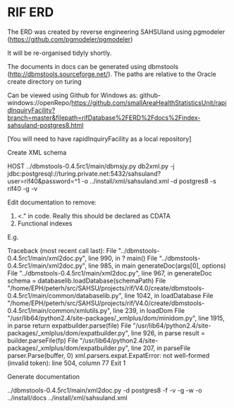 # RIF ERD

The ERD was created by reverse engineering SAHSUland using pgmodeler (https://github.com/pgmodeler/pgmodeler)

It will be re-organised tidyly shortly.

The documents in docs can be generated using dbmstools (http://dbmstools.sourceforge.net/). The paths are relative to the Oracle create directory on turing

Can be viewed using Github for Windows as: github-windows://openRepo/https://github.com/smallAreaHealthStatisticsUnit/rapidInquiryFacility?branch=master&filepath=rifDatabase%2FERD%2Fdocs%2Findex-sahsuland-postgres8.html

[You will need to have rapidInquiryFacility as a local repository]
 
Create XML schema

HOST ../dbmstools-0.4.5rc1/main/dbmsjy.py db2xml.py -j jdbc:postgresql://turing.private.net:5432/sahsuland\?user=rif40\&password=^1 -o ../install/xml/sahsuland.xml -d postgres8 -s rif40 -g -v

Edit documentation to remove:

1. <." in code. Really this should be declared as CDATA
2. Functional indexes

E.g. 

Traceback (most recent call last):
  File "../dbmstools-0.4.5rc1/main/xml2doc.py", line 990, in ?
    main()
  File "../dbmstools-0.4.5rc1/main/xml2doc.py", line 985, in main
    generateDoc(args[0], options)
  File "../dbmstools-0.4.5rc1/main/xml2doc.py", line 967, in generateDoc
    schema = databaselib.loadDatabase(schemaPath)
  File "/home/EPH/peterh/src/SAHSU/projects/rif/V4.0/create/dbmstools-0.4.5rc1/main/common/databaselib.py", line 1042, in loadDatabase
  File "/home/EPH/peterh/src/SAHSU/projects/rif/V4.0/create/dbmstools-0.4.5rc1/main/common/xmlutils.py", line 239, in loadDom
  File "/usr/lib64/python2.4/site-packages/_xmlplus/dom/minidom.py", line 1915, in parse
    return expatbuilder.parse(file)
  File "/usr/lib64/python2.4/site-packages/_xmlplus/dom/expatbuilder.py", line 926, in parse
    result = builder.parseFile(fp)
  File "/usr/lib64/python2.4/site-packages/_xmlplus/dom/expatbuilder.py", line 207, in parseFile
    parser.Parse(buffer, 0)
xml.parsers.expat.ExpatError: not well-formed (invalid token): line 504, column 77
Exit 1


Generate documentation

../dbmstools-0.4.5rc1/main/xml2doc.py -d postgres8 -f -v -g -w -o ../install/docs ../install/xml/sahsuland.xml


